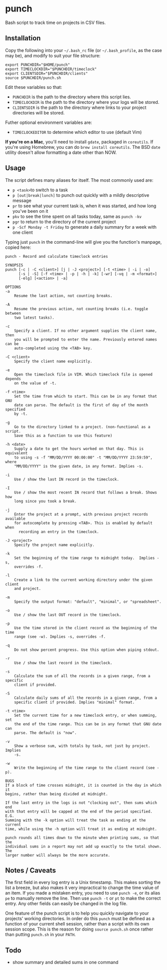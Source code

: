 punch
=====

Bash script to track time on projects in CSV files.

Installation
------------

Copy the following into your `~/.bash_rc` file (or `~/.bash_profile`, as the
case may be), and modify to suit your file structure:

    export PUNCHDIR="$HOME/punch"
    export TIMECLOCKDIR="$PUNCHDIR/timeclock"
    export CLIENTSDIR="$PUNCHDIR/clients"
    source $PUNCHDIR/punch.sh

Edit these variables so that:

- `PUNCHDIR` is the path to the directory where this script lies.
- `TIMECLOCKDIR` is the path to the directory where your logs will be
  stored.
- `CLIENTSDIR` is the path to the directory where links to your project
  directories will be stored.

Futher optional environment variables are:
- `TIMECLOCKEDITOR` to determine which editor to use (default Vim)

**If you're on a Mac**, you'll need to install `gdate`, packaged in `coreutils`. If
you're using Homebrew, you can do `brew install coreutils`. The BSD `date`
utility doesn't allow formatting a date other than NOW.

Usage
-----

The script defines many aliases for itself. The most commonly used are:
- `p <task>`to switch to a task
- `p [out|break|lunch]` to punch out quickly with a mildly descriptive message
- `pr` to see what your current task is, when it was started, and how long
  you've been on it
- `pkv` to see the time spent on all tasks today, same as `punch -kv`
- `pgr` to return to the directory of the current project
- `p -Scf Monday -t Friday` to generate a daily summary for a week with one client

Typing just `punch` in the command-line will give you the function's manpage,
copied here:

    punch - Record and calculate timeclock entries

    SYNOPSIS
    punch [-c | -C <client>] [j | -J <project>] [-t <time> | -i | -o]
          [-s | -S] [-f <time> | -p | -h | -k] [-wr] [-vq | -m <format>]
          [-elg] [<action> | -a]

    OPTIONS
    -a
        Resume the last action, not counting breaks.

    -A
        Resume the previous action, not counting breaks (i.e. toggle between
        two latest tasks).

    -c
        Specify a client. If no other argument supplies the client name, then
        you will be prompted to enter the name. Previously entered names can be
        auto-completed using the <TAB> key.

    -C <client>
        Specify the client name explicitly.

    -e
        Open the timeclock file in VIM. Which timeclock file is opened depends
        on the value of -t.

    -f <time>
        Set the time from which to start. This can be in any format that GNU
        date can parse. The default is the first of day of the month specified
        by -t.

    -g
        Go to the directory linked to a project. (non-functional as a script.
        Save this as a function to use this feature)

    -h <date>
        Supply a date to get the hours worked on that day. This is equivalent
        to using -s -f "MM/DD/YYYY 00:00:00" -t "MM/DD/YYYY 23:59:59", where
        "MM/DD/YYYY" is the given date, in any format. Implies -s.

    -i
        Use / show the last IN record in the timeclock.

    -I
        Use / show the most recent IN record that follows a break. Shows how
        long since you took a break.

    -j
        Enter the project at a prompt, with previous project records available
        for autocomplete by pressing <TAB>. This is enabled by default when
          recording an entry in the timeclock.

    -J <project>
        Specify the project name explicitly.

    -k
        Set the beginning of the time range to midnight today.  Implies -s,
        overrides -f.

    -l
        Create a link to the current working directory under the given client
        and project.

    -m
        Specify the output format: "default", "minimal", or "spreadsheet".

    -o
        Use / show the last OUT record in the timeclock.

    -p
        Use the time stored in the client record as the beginning of the time
        range (see -w). Implies -s, overrides -f.

    -q
        Do not show percent progress. Use this option when piping stdout.

    -r
        Use / show the last record in the timeclock.

    -s
        Calculate the sum of all the records in a given range, from a specific
        client if provided.

    -S
        Calculate daily sums of all the records in a given range, from a
        specific client if provided. Implies "minimal" format.

    -t <time>
        Set the current time for a new timeclock entry, or when summing, set
        the end of the time range. This can be in any format that GNU date can
        parse. The default is "now".

    -v
        Show a verbose sum, with totals by task, not just by project.  Implies
        -s.

    -w
        Write the beginning of the time range to the client record (see -p).

    BUGS
    If a block of time crosses midnight, it is counted in the day in which it
    begins, rather than being divided at midnight.

    If the last entry in the logs is not "clocking out", then sums which end
    with that entry will be capped at the end of the period specified.  E.G.
    Summing with the -k option will treat the task as ending at the current
    time, while using the -h option will treat it as ending at midnight.

    punch rounds all times down to the minute when printing sums, so that the
    individual sums in a report may not add up exactly to the total shown. The
    larger number will always be the more accurate.

Notes / Caveats
---------------

The first field in every log entry is a Unix timestamp. This makes sorting the
list a breeze, but also makes it very impractical to change the time value of
an item. If you made a mistaken entry, you need to use `punch -e`, or its alias
`pe` to manually remove the line. Then use `punch -t` or `pt` to make the
correct entry. Any other fields can easily be changed in the log file.

One feature of the punch script is to help you quickly navigate to your
projects' working directories. In order do this `punch` must be defined as a
function of your current shell session, rather than a script with its own
session scope. This is the reason for doing `source punch.sh` once rather than
putting `punch.sh` in your `PATH`.


Todo
----

- show summary and detailed sums in one command
